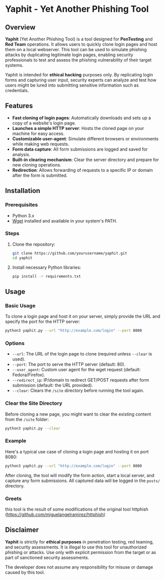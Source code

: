 # Yaphit - Yet Another Phishing Tool

## Overview

**Yaphit** (Yet Another Phishing Tool) is a tool designed for **PenTesting** and **Red Team** operations. It allows users to quickly clone login pages and host them on a local webserver. This tool can be used to simulate phishing attacks by duplicating legitimate login pages, enabling security professionals to test and assess the phishing vulnerability of their target systems.

Yaphit is intended for **ethical hacking** purposes only. By replicating login forms and capturing user input, security experts can analyze and test how users might be lured into submitting sensitive information such as credentials.

## Features

- **Fast cloning of login pages**: Automatically downloads and sets up a copy of a website's login page.
- **Launches a simple HTTP server**: Hosts the cloned page on your machine for easy access.
- **Customizable user-agent**: Simulate different browsers or environments while making web requests.
- **Form data capture**: All form submissions are logged and saved for analysis.
- **Built-in clearing mechanism**: Clear the server directory and prepare for new cloning operations.
- **Redirection**: Allows forwarding of requests to a specific IP or domain after the form is submitted.

## Installation

### Prerequisites

- Python 3.x
- [Wget](https://www.gnu.org/software/wget/) installed and available in your system's PATH.

### Steps

1. Clone the repository:
   ```bash
   git clone https://github.com/yourusername/yaphit.git
   cd yaphit
   ```
2. Install necessary Python libraries:
   ```bash
   pip install -r requirements.txt
   ```

## Usage

### Basic Usage

To clone a login page and host it on your server, simply provide the URL and specify the port for the HTTP server:

```bash
python3 yaphit.py --url "http://example.com/login" --port 8080
```

### Options

- `--url`: The URL of the login page to clone (required unless `--clear` is used).
- `--port`: The port to serve the HTTP server (default: 80).
- `--user_agent`: Custom user agent for the wget request (default: Fedora/Firefox).
- `--redirect_ip`: IP/domain to redirect GET/POST requests after form submission (default: the URL provided).
- `--clear`: Clears the `/site` directory before running the tool again.

### Clear the Site Directory

Before cloning a new page, you might want to clear the existing content from the `/site` folder:

```bash
python3 yaphit.py --clear
```

### Example

Here's a typical use case of cloning a login page and hosting it on port 8080:

```bash
python3 yaphit.py --url "http://example.com/login" --port 8080
```

After cloning, the tool will modify the form action, start a local server, and capture any form submissions. All captured data will be logged in the `posts/` directory.

### Greets

this tool is the result of some modifications of the original tool httphish (https://github.com/miguelangelramirez/httphish)

## Disclaimer

**Yaphit** is strictly for **ethical purposes** in penetration testing, red teaming, and security assessments. It is illegal to use this tool for unauthorized phishing or attacks. Use only with explicit permission from the target or as part of sanctioned security assessments.

The developer does not assume any responsibility for misuse or damage caused by this tool.
